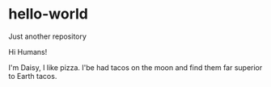 # hello-world
Just another repository 

Hi Humans!

I'm Daisy, I like pizza. 
I'be had tacos on the moon and find them far superior to Earth tacos. 

